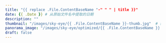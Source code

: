```yaml
---
title: "{{ replace .File.ContentBaseName "-" " " | title }}"
date: {{ .Date }} # 从原始文件名中提取的日期
description: ""
thumbnail: "/images/sky-eye/{{ .File.ContentBaseName }}-thumb.jpg"  # 缩略图路径
panorama_image: "/images/sky-eye/optimized/{{ .File.ContentBaseName }}.webp"   # 优化后的全景图路径
draft: false
---
```

